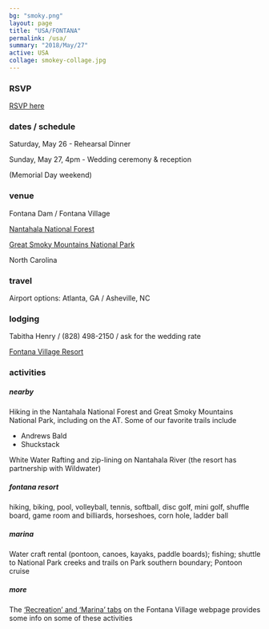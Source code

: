 ```yaml
---
bg: "smoky.png"
layout: page
title: "USA/FONTANA"
permalink: /usa/
summary: "2018/May/27"
active: USA
collage: smokey-collage.jpg
---
```


### RSVP
[RSVP here](https://goo.gl/forms/vGVFVCrkHzz7LcoO2)

### dates / schedule
Saturday, May 26 - Rehearsal Dinner

Sunday, May 27, 4pm - Wedding ceremony & reception

(Memorial Day weekend)

### venue
Fontana Dam / Fontana Village

[Nantahala National Forest](https://en.wikipedia.org/wiki/Nantahala_National_Forest)

[Great Smoky Mountains National Park](https://www.nps.gov/grsm/planyourvisit/fontanadam.htm)

North Carolina

### travel
Airport options: Atlanta, GA / Asheville, NC

### lodging
Tabitha Henry / (828) 498-2150 / ask for the wedding rate

[Fontana Village Resort](http://www.fontanavillage.com/)


### activities

<div class="indentsome" markdown="1">

##### nearby
Hiking in the Nantahala National Forest and Great Smoky Mountains National Park, including on the AT. Some of our favorite trails include
- Andrews Bald
- Shuckstack


White Water Rafting and zip-lining on Nantahala River (the resort has partnership with Wildwater)

##### fontana resort
hiking, biking, pool, volleyball, tennis, softball, disc golf, mini golf, shuffle board, game room and billiards, horseshoes, corn hole, ladder ball

##### marina
Water craft rental (pontoon, canoes, kayaks, paddle boards); fishing; shuttle to National Park creeks and trails on Park southern boundary; Pontoon cruise

##### more
The [‘Recreation’ and ‘Marina’ tabs](http://www.fontanavillage.com/recreation.html) on the Fontana Village webpage provides some info on some of these activities

</div>


<!-- <div id='map' style='width: 600px; height: 300px;'></div> -->
<!-- <script> -->
<!-- mapboxgl.accessToken = 'pk.eyJ1joia2FkYWxjYWx5cHNlIiwiYSI6ImNqNzlycTI2ZDA2YnkzMnJzaTRlemtrMGMifQ.lTT5MwV-UGIQYhg7YOMSrA'; -->
<!-- var map = new mapboxgl.Map({ -->
<!-- container: 'map', -->
<!-- style: 'mapbox://styles/mapbox/streets-v10' -->
<!-- }); -->
<!-- </script> -->

